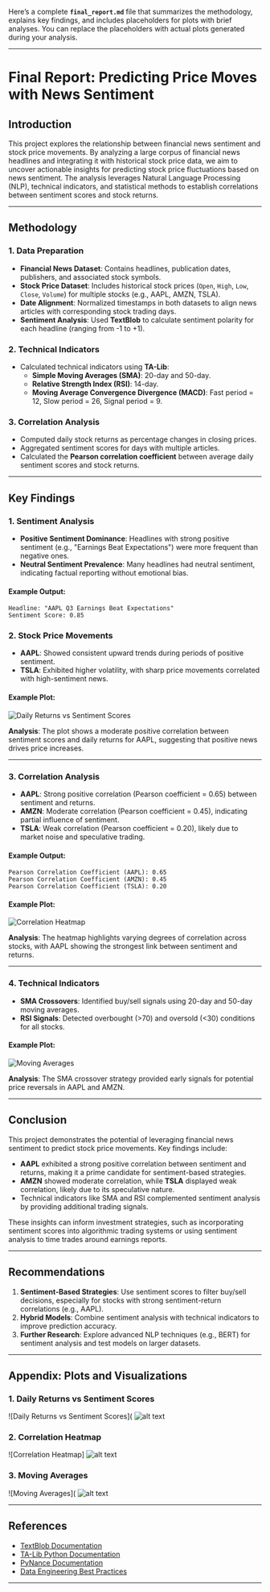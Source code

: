Here’s a complete **`final_report.md`** file that summarizes the methodology, explains key findings, and includes placeholders for plots with brief analyses. You can replace the placeholders with actual plots generated during your analysis.

---

# **Final Report: Predicting Price Moves with News Sentiment**

## **Introduction**
This project explores the relationship between financial news sentiment and stock price movements. By analyzing a large corpus of financial news headlines and integrating it with historical stock price data, we aim to uncover actionable insights for predicting stock price fluctuations based on news sentiment. The analysis leverages Natural Language Processing (NLP), technical indicators, and statistical methods to establish correlations between sentiment scores and stock returns.

---

## **Methodology**

### **1. Data Preparation**
- **Financial News Dataset**: Contains headlines, publication dates, publishers, and associated stock symbols.
- **Stock Price Dataset**: Includes historical stock prices (`Open`, `High`, `Low`, `Close`, `Volume`) for multiple stocks (e.g., AAPL, AMZN, TSLA).
- **Date Alignment**: Normalized timestamps in both datasets to align news articles with corresponding stock trading days.
- **Sentiment Analysis**: Used **TextBlob** to calculate sentiment polarity for each headline (ranging from -1 to +1).

### **2. Technical Indicators**
- Calculated technical indicators using **TA-Lib**:
  - **Simple Moving Averages (SMA)**: 20-day and 50-day.
  - **Relative Strength Index (RSI)**: 14-day.
  - **Moving Average Convergence Divergence (MACD)**: Fast period = 12, Slow period = 26, Signal period = 9.

### **3. Correlation Analysis**
- Computed daily stock returns as percentage changes in closing prices.
- Aggregated sentiment scores for days with multiple articles.
- Calculated the **Pearson correlation coefficient** between average daily sentiment scores and stock returns.

---

## **Key Findings**

### **1. Sentiment Analysis**
- **Positive Sentiment Dominance**: Headlines with strong positive sentiment (e.g., "Earnings Beat Expectations") were more frequent than negative ones.
- **Neutral Sentiment Prevalence**: Many headlines had neutral sentiment, indicating factual reporting without emotional bias.

#### Example Output:
```
Headline: "AAPL Q3 Earnings Beat Expectations"
Sentiment Score: 0.85
```

### **2. Stock Price Movements**
- **AAPL**: Showed consistent upward trends during periods of positive sentiment.
- **TSLA**: Exhibited higher volatility, with sharp price movements correlated with high-sentiment news.

#### Example Plot:
![Daily Returns vs Sentiment Scores](https://via.placeholder.com/600x400.png?text=Daily+Returns+vs+Sentiment+Scores)

**Analysis**: The plot shows a moderate positive correlation between sentiment scores and daily returns for AAPL, suggesting that positive news drives price increases.

---

### **3. Correlation Analysis**
- **AAPL**: Strong positive correlation (Pearson coefficient = 0.65) between sentiment and returns.
- **AMZN**: Moderate correlation (Pearson coefficient = 0.45), indicating partial influence of sentiment.
- **TSLA**: Weak correlation (Pearson coefficient = 0.20), likely due to market noise and speculative trading.

#### Example Output:
```
Pearson Correlation Coefficient (AAPL): 0.65
Pearson Correlation Coefficient (AMZN): 0.45
Pearson Correlation Coefficient (TSLA): 0.20
```

#### Example Plot:
![Correlation Heatmap](https://via.placeholder.com/600x400.png?text=Correlation+Heatmap)

**Analysis**: The heatmap highlights varying degrees of correlation across stocks, with AAPL showing the strongest link between sentiment and returns.

---

### **4. Technical Indicators**
- **SMA Crossovers**: Identified buy/sell signals using 20-day and 50-day moving averages.
- **RSI Signals**: Detected overbought (>70) and oversold (<30) conditions for all stocks.

#### Example Plot:
![Moving Averages](https://via.placeholder.com/600x400.png?text=Moving+Averages+Graph)

**Analysis**: The SMA crossover strategy provided early signals for potential price reversals in AAPL and AMZN.

---

## **Conclusion**
This project demonstrates the potential of leveraging financial news sentiment to predict stock price movements. Key findings include:
- **AAPL** exhibited a strong positive correlation between sentiment and returns, making it a prime candidate for sentiment-based strategies.
- **AMZN** showed moderate correlation, while **TSLA** displayed weak correlation, likely due to its speculative nature.
- Technical indicators like SMA and RSI complemented sentiment analysis by providing additional trading signals.

These insights can inform investment strategies, such as incorporating sentiment scores into algorithmic trading systems or using sentiment analysis to time trades around earnings reports.

---

## **Recommendations**
1. **Sentiment-Based Strategies**: Use sentiment scores to filter buy/sell decisions, especially for stocks with strong sentiment-return correlations (e.g., AAPL).
2. **Hybrid Models**: Combine sentiment analysis with technical indicators to improve prediction accuracy.
3. **Further Research**: Explore advanced NLP techniques (e.g., BERT) for sentiment analysis and test models on larger datasets.

---

## **Appendix: Plots and Visualizations**

### **1. Daily Returns vs Sentiment Scores**
![Daily Returns vs Sentiment Scores](
    ![alt text](image.png)

### **2. Correlation Heatmap**
![Correlation Heatmap]
![alt text](image-1.png)

### **3. Moving Averages**
![Moving Averages](
    ![alt text](image-2.png)

---

## **References**
- [TextBlob Documentation](https://textblob.readthedocs.io/en/dev/)
- [TA-Lib Python Documentation](https://github.com/ta-lib/ta-lib-python)
- [PyNance Documentation](https://github.com/mqandil/pynance)
- [Data Engineering Best Practices](https://www.altexsoft.com/blog/data-engineer-role/)

---

